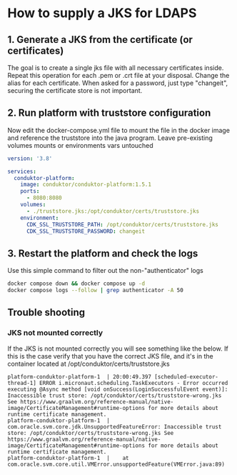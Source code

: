 # How to supply a JKS for LDAPS

## 1. Generate a JKS from the certificate (or certificates)
The goal is to create a single jks file with all necessary certificates inside.
Repeat this operation for each .pem or .crt file at your disposal. Change the alias for each certificate.
When asked for a password, just type "changeit", securing the certificate store is not important.

## 2. Run platform with truststore configuration
Now edit the docker-compose.yml file to mount the file in the docker image and reference the truststore into the java program. 
Leave pre-existing volumes mounts or environments vars untouched

```yaml
version: '3.8'

services:
  conduktor-platform:
    image: conduktor/conduktor-platform:1.5.1
    ports:
      - 8080:8080
    volumes:
      - ./truststore.jks:/opt/conduktor/certs/truststore.jks
    environment:
      CDK_SSL_TRUSTSTORE_PATH: /opt/conduktor/certs/truststore.jks
      CDK_SSL_TRUSTSTORE_PASSWORD: changeit
```

## 3. Restart the platform and check the logs
Use this simple command to filter out the non-"authenticator" logs
```sh
docker compose down && docker compose up -d
docker compose logs --follow | grep authenticator -A 50
```

## Trouble shooting

### JKS not mounted correctly
If the JKS is not mounted correctly you will see something like the below.  If this is the case verify that you have the correct JKS file, and it's in the container located at /opt/conduktor/certs/truststore.jks
```
platform-conduktor-platform-1  | 20:00:49.397 [scheduled-executor-thread-1] ERROR i.micronaut.scheduling.TaskExecutors - Error occurred executing @Async method [void onSuccess(LoginSuccessfulEvent event)]: Inaccessible trust store: /opt/conduktor/certs/truststore-wrong.jks See https://www.graalvm.org/reference-manual/native-image/CertificateManagement#runtime-options for more details about runtime certificate management.
platform-conduktor-platform-1  | com.oracle.svm.core.jdk.UnsupportedFeatureError: Inaccessible trust store: /opt/conduktor/certs/truststore-wrong.jks See https://www.graalvm.org/reference-manual/native-image/CertificateManagement#runtime-options for more details about runtime certificate management.
platform-conduktor-platform-1  | 	at com.oracle.svm.core.util.VMError.unsupportedFeature(VMError.java:89)
```